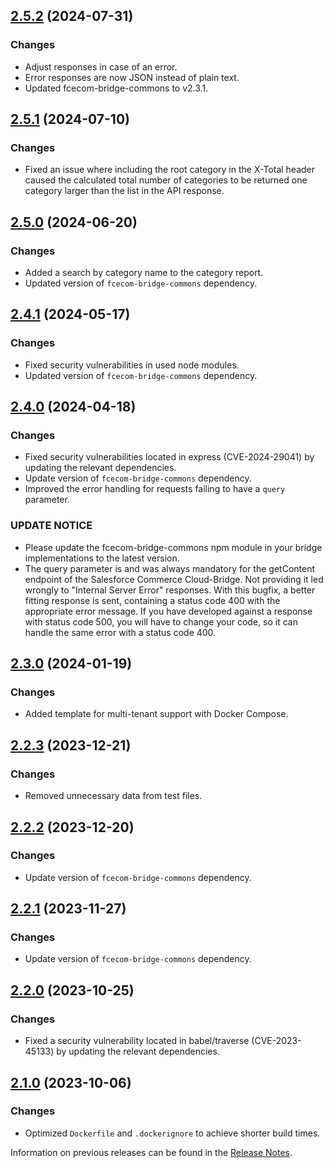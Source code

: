 ## [2.5.2](https://github.com/e-Spirit/fcecom-bridge-api-salesforce/compare/v2.5.1...v2.5.2) (2024-07-31)

### Changes
* Adjust responses in case of an error.
* Error responses are now JSON instead of plain text.
* Updated fcecom-bridge-commons to v2.3.1.

## [2.5.1](https://github.com/e-Spirit/fcecom-bridge-api-salesforce/compare/v2.5.0...v2.5.1) (2024-07-10)

### Changes
* Fixed an issue where including the root category in the X-Total header caused the calculated total number of categories to be returned one category larger than the list in the API response.

## [2.5.0](https://github.com/e-Spirit/fcecom-bridge-api-salesforce/compare/v2.4.1...v2.5.0) (2024-06-20)

### Changes
* Added a search by category name to the category report.
* Updated version of `fcecom-bridge-commons` dependency.

## [2.4.1](https://github.com/e-Spirit/fcecom-bridge-api-salesforce/compare/v2.4.0...v2.4.1) (2024-05-17)

### Changes
* Fixed security vulnerabilities in used node modules.
* Updated version of `fcecom-bridge-commons` dependency.

## [2.4.0](https://github.com/e-Spirit/fcecom-bridge-api-salesforce/compare/v2.3.0...v2.4.0) (2024-04-18)

### Changes
* Fixed security vulnerabilities located in express (CVE-2024-29041) by updating the relevant dependencies.
* Update version of `fcecom-bridge-commons` dependency.
* Improved the error handling for requests failing to have a `query` parameter.

### UPDATE NOTICE
* Please update the fcecom-bridge-commons npm module in your bridge implementations to the latest version.
* The query parameter is and was always mandatory for the getContent endpoint of the Salesforce Commerce Cloud-Bridge.
  Not providing it led wrongly to "Internal Server Error" responses.
  With this bugfix, a better fitting response is sent, containing a status code 400 with the appropriate error message.
  If you have developed against a response with status code 500, you will have to change your code, so it can handle the same error with a status code 400.

## [2.3.0](https://github.com/e-Spirit/fcecom-bridge-api-salesforce/compare/v2.2.3...v2.3.0) (2024-01-19)

### Changes
* Added template for multi-tenant support with Docker Compose.

## [2.2.3](https://github.com/e-Spirit/fcecom-bridge-api-salesforce/compare/v2.2.2...v2.2.3) (2023-12-21)

### Changes
* Removed unnecessary data from test files.

## [2.2.2](https://github.com/e-Spirit/fcecom-bridge-api-salesforce/compare/v2.2.1...v2.2.2) (2023-12-20)

### Changes
* Update version of `fcecom-bridge-commons` dependency.

## [2.2.1](https://github.com/e-Spirit/fcecom-bridge-api-salesforce/compare/v2.2.0...v2.2.1) (2023-11-27)

### Changes
* Update version of `fcecom-bridge-commons` dependency.

## [2.2.0](https://github.com/e-Spirit/fcecom-bridge-api-salesforce/compare/v2.1.0...v2.2.0) (2023-10-25)

### Changes
* Fixed a security vulnerability located in babel/traverse (CVE-2023-45133) by updating the relevant dependencies.

## [2.1.0](https://github.com/e-Spirit/fcecom-bridge-api-salesforce/compare/v2.0.0...v2.1.0) (2023-10-06)

### Changes
* Optimized `Dockerfile` and `.dockerignore` to achieve shorter build times.

Information on previous releases can be found in the [Release Notes](https://docs.e-spirit.com/ecom/fsconnect-com/FirstSpirit_Connect_for_Commerce_Releasenotes_EN.html).
